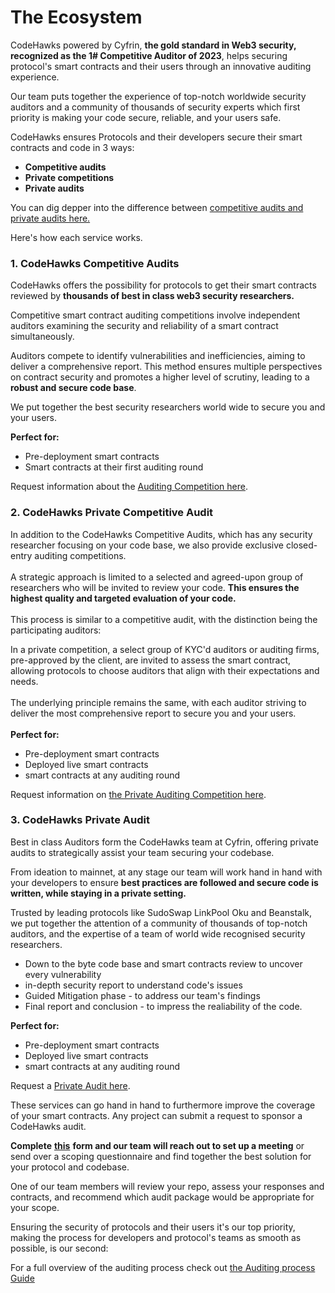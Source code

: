 # The Ecosystem

CodeHawks powered by Cyfrin, **the gold standard in Web3 security, recognized as the 1# Competitive Auditor of 2023**, helps securing protocol's smart contracts and their users through an innovative auditing experience.

Our team puts together the experience of top-notch worldwide security auditors and a community of thousands of security experts which first priority is making your code secure, reliable, and your users safe.

CodeHawks ensures Protocols and their developers secure their smart contracts and code in 3 ways:

* **Competitive audits**
* **Private competitions**
* **Private audits**

You can dig depper into the difference between [competitive audits and private audits here.](competitive-vs-private-auditings.md)

Here's how each service works.

### 1. CodeHawks Competitive Audits

CodeHawks offers the possibility for protocols to get their smart contracts reviewed by **thousands of best in class web3 security researchers.**

Competitive smart contract auditing competitions involve independent auditors examining the security and reliability of a smart contract simultaneously.

Auditors compete to identify vulnerabilities and inefficiencies, aiming to deliver a comprehensive report. This method ensures multiple perspectives on contract security and promotes a higher level of scrutiny, leading to a **robust and secure code base**.

We put together the best security researchers world wide to secure you and your users.

**Perfect for:**

* Pre-deployment smart contracts
* Smart contracts at their first auditing round

Request information about the [Auditing Competition here](https://cyfrin.typeform.com/to/G97TcPPk?typeform-source=www.codehawks.com).

### 2. CodeHawks Private Competitive Audit

In addition to the CodeHawks Competitive Audits, which has any security researcher focusing on your code base, we also provide exclusive closed-entry auditing competitions.\
\
A strategic approach is limited to a selected and agreed-upon group of researchers who will be invited to review your code. **This ensures the highest quality and targeted evaluation of your code.**\
\
This process is similar to a competitive audit, with the distinction being the participating auditors:&#x20;

In a private competition, a select group of KYC'd auditors or auditing firms, pre-approved by the client, are invited to assess the smart contract, allowing protocols to choose auditors that align with their expectations and needs.\
\
The underlying principle remains the same, with each auditor striving to deliver the most comprehensive report to secure you and your users.\
\
**Perfect for:**

* Pre-deployment smart contracts
* Deployed live smart contracts
* smart contracts at any auditing round

Request information on [the Private Auditing Competition here](https://cyfrin.typeform.com/to/G97TcPPk?typeform-source=www.codehawks.com).

### **3. CodeHawks Private Audit**

Best in class Auditors form the CodeHawks team at Cyfrin, offering private audits to strategically assist your team securing your codebase.

From ideation to mainnet, at any stage our team will work hand in hand with your developers to ensure **best practices are followed and secure code is written, while staying in a private setting.**

Trusted by leading protocols like SudoSwap LinkPool Oku and Beanstalk, we put together the attention of a community of thousands of top-notch auditors, and the expertise of a team of world wide recognised security researchers.

* Down to the byte code base and smart contracts review to uncover every vulnerability
* in-depth security report to understand code's issues
* Guided Mitigation phase - to address our team's findings
* Final report and conclusion - to impress the realiability of the code.

**Perfect for:**

* Pre-deployment smart contracts
* Deployed live smart contracts
* smart contracts at any auditing round

Request a [Private Audit here](https://cyfrin.typeform.com/to/yDUg5DK3?typeform-source=0dwqu1zc3qs.typeform.com).



These services can go hand in hand to furthermore improve the coverage of your smart contracts. Any project can submit a request to sponsor a CodeHawks audit.

**Complete** [**this**](https://cyfrin.typeform.com/to/G97TcPPk?typeform-source=www.codehawks.com) **form and our team will reach out to set up a meeting** or send over a scoping questionnaire and find together the best solution for your protocol and codebase.

One of our team members will review your repo, assess your responses and contracts, and recommend which audit package would be appropriate for your scope.

Ensuring the security of protocols and their users it's our top priority, making the process for developers and protocol's teams as smooth as possible, is our second:

For a full overview of the auditing process check out [the Auditing process Guide](the-auditing-process.md)
